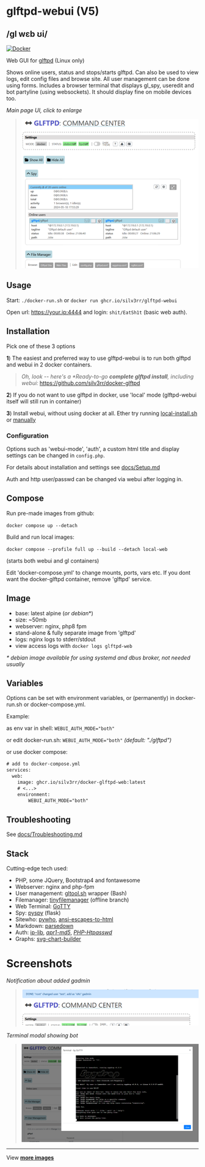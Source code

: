 # glftpd-webui (V5)

## /gl wɛb ʊi/

[![Docker](https://github.com/silv3rr/glftpd-webui/actions/workflows/docker.yml/badge.svg)](https://github.com/silv3rr/glftpd-webui/actions/workflows/docker.yml)

Web GUI for [glftpd](https://glftpd.io) (Linux only)

Shows online users, status and stops/starts glftpd. Can also be used to view logs, edit config files and browse site. All user management can be done using forms. Includes a browser terminal that displays gl_spy, useredit and bot partyline (using websockets). It should display fine on mobile devices too.

_Main page UI, click to enlarge_

> [![main](docs/images/webui_small.png "Main page")](docs/images/webui.png)

## Usage

Start: `./docker-run.sh` or `docker run ghcr.io/silv3rr/glftpd-webui`

Open url: https://your.ip:4444 and login: `shit/EatSh1t`  (basic web auth).

## Installation

Pick one of these 3 options

**1**) The easiest and preferred way to use glftpd-webui is to run both glftpd and webui in 2 docker containers.

> _Oh, look -- here's a *Ready-to-go **complete glftpd install**, including webui:_
> <https://github.com/silv3rr/docker-glftpd>

**2**) If you do not want to use glftpd in docker, use 'local' mode (glftpd-webui itself will still run in container)

**3**) Install webui, without using docker at all. Ether try running [local-install.sh](local-install.sh) or [manually](docs/Setup.md)

### Configuration

Options such as 'webui-mode', 'auth', a custom html title and display settings can be changed in `config.php`.

For details about installation and settings see [docs/Setup.md](docs/Setup.md)

Auth and http user/passwd can be changed via webui after logging in.

## Compose

Run pre-made images from github:

`docker compose up --detach`

Build and run local images:

`docker compose --profile full up --build --detach local-web`

(starts both webui and gl containers)

Edit 'docker-compose.yml' to change mounts, ports, vars etc. If you dont want the docker-glftpd container, remove 'glftpd' service.

## Image

- base: latest alpine (_or debian_*)
- size: ~50mb
- webserver: nginx, php8 fpm
- stand-alone & fully separate image from 'glftpd'
- logs: nginx logs to stderr/stdout
- view access logs with `docker logs glftpd-web`

_\* debian image available for using systemd and dbus broker, not needed usually_

## Variables

Options can be set with environment variables, or (permanently) in docker-run.sh or docker-compose.yml.

Example:

as env var in shell: `WEBUI_AUTH_MODE="both"`

or edit docker-run\.sh: `WEBUI_AUTH_MODE="both"`   _(default: "./glftpd")_

or use docker compose:

```
# add to docker-compose.yml
services:
  web:
    image: ghcr.io/silv3rr/docker-glftpd-web:latest
    # <...>
    environment:
        WEBUI_AUTH_MODE="both"
```

## Troubleshooting

See [docs/Troubleshooting.md](docs/Troubleshooting.md)

## Stack

Cutting-edge tech used:

- PHP, some JQuery, Bootstrap4 and fontawesome
- Webserver: nginx and php-fpm
- User management: [gltool.sh](https://github.com/silv3rr/scripts/blob/master/gltool.sh) wrapper (Bash)
- Filemanager: [tinyfilemanager](https://tinyfilemanager.github.io/) (offline branch)
- Web Terminal: [GoTTY](https://github.com/sorenisanerd/gotty)
- Spy: [pyspy](https://github.com/silv3rr/pyspy) (flask)
- Sitewho: [pywho](https://github.com/silv3rr/pywho), [ansi-escapes-to-html](https://github.com/neilime/ansi-escapes-to-html)
- Markdown: [parsedown](https://github.com/erusev/parsedown)
- Auth: [ip-lib](https://github.com/mlocati/ip-lib), _[apr1-md5](https://github.com/whitehat101/apr1-md5)_, _[PHP-Htpasswd](https://github.com/ozanhazer/PHP-Htpasswd)_
- Graphs: [svg-chart-builder](https://github.com/xanpena/svg-chart-builder)

# Screenshots 

_Notification about added gadmin_

> ![notification](docs/images/notification.png "Notification on top")

_Terminal modal showing bot_

> ![bot](docs/images/bot.png "Terminal modal showing bot")

--- 
View **[more images](docs/images)**
